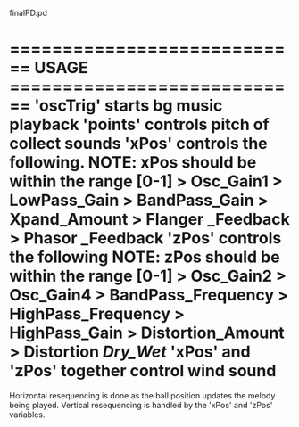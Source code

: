 finalPD.pd

============================ USAGE ============================
'oscTrig' starts bg music playback
'points' controls pitch of collect sounds
'xPos' controls the following.
NOTE: xPos should be within the range [0-1]
	> Osc_Gain1
	> LowPass_Gain
	> BandPass_Gain
	> Xpand_Amount
	> Flanger _Feedback
	> Phasor _Feedback
'zPos' controls the following
NOTE: zPos should be within the range [0-1]
	> Osc_Gain2
	> Osc_Gain4
	> BandPass_Frequency
	> HighPass_Frequency
	> HighPass_Gain
	> Distortion_Amount
	> Distortion _Dry_Wet_
'xPos' and 'zPos' together control wind sound
===============================================================

Horizontal resequencing is done as the ball position updates the melody being played.
Vertical resequencing is handled by the 'xPos' and 'zPos' variables.